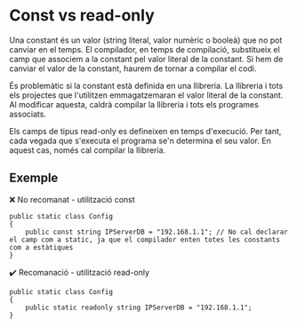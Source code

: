 # Const vs read-only

Una constant és un valor (string literal, valor numèric o booleà) que no pot canviar en el temps. El compilador, en temps de compilació, substitueix el camp que associem a la constant pel valor literal de la constant. Si hem de canviar el valor de la constant, haurem de tornar a compilar el codi. 

És problemàtic si la constant està definida en una llibreria. La llibreria i tots els projectes que l'utilitzen emmagatzemaran el valor literal de la constant. Al modificar aquesta, caldrà compilar la llibreria i tots els programes associats.

Els camps de tipus read-only es defineixen en temps d'execució. Per tant, cada vegada que s'executa el programa se'n determina el seu valor. En aquest cas, només cal compilar la llibreria.

## Exemple

❌ No recomanat - utilització const

```CSharp
public static class Config
{
    public const string IPServerDB = "192.168.1.1"; // No cal declarar el camp com a static, ja que el compilador enten totes les constants com a estàtiques
}
```

✔️ Recomanació - utilització read-only

```CSharp
public static class Config
{
    public static readonly string IPServerDB = "192.168.1.1";
}
```